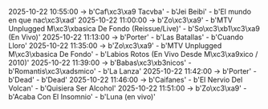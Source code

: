 2025-10-22 10:55:00 -> b'Caf\xc3\xa9 Tacvba' - b'Jei Beibi' - b'El mundo en que nac\xc3\xad'
2025-10-22 11:00:00 -> b'Zo\xc3\xa9' - b'MTV Unplugged M\xc3\xbasica De Fondo (Reissue/Live)' - b'So\xc3\xb1\xc3\xa9 (En Vivo)'
2025-10-22 11:13:00 -> b'Porter' - b'Las Batallas' - b'Cuando Lloro'
2025-10-22 11:35:00 -> b'Zo\xc3\xa9' - b'MTV Unplugged M\xc3\xbasica De Fondo' - b'Labios Rotos (En Vivo Desde M\xc3\xa9xico / 2010)'
2025-10-22 11:39:00 -> b'Babas\xc3\xb3nicos' - b'Romantis\xc3\xadsmico' - b'La Lanza'
2025-10-22 11:42:00 -> b'Porter' - b'Dead' - b'Dead'
2025-10-22 11:46:00 -> b'Caifanes' - b'El Nervio Del Volcan' - b'Quisiera Ser Alcohol'
2025-10-22 11:51:00 -> b'Zo\xc3\xa9' - b'Acaba Con El Insomnio' - b'Luna (en vivo)'
